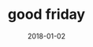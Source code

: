 ---
subheader: "written by Kristiana Rae Col\xF3n\ndirected by Anna Aguiar Kosicki\nFall\
  \ 2018"
description: "<p>Trapped inside a classroom with a blast of bullets flying just on\
  \ the other side of the classroom door, this active feminist thriller keeps you\
  \ on the edge of your seat through its entire duration. Kristiana Rae Col\xF3n tackles\
  \ the escalating topic of gun violence, rape culture, and sexual assault within\
  \ the modern era of school shootings and viral media.\_</p><h4 class=\"mt-2 mb-2\"\
  >Cast</h4> <p><strong>Maria Zurita\_</strong>(asha)<span data-sheets-userformat=\"\
  0}\" data-sheets-value=' Hyde Pork (Tessa). \"}'>\_is a fourth year English, Philosophy,\
  \ and Political Science major. She has previously worked on <em>Richard III</em>\
  \ (Young York, Tyrell, Lord Grey, Murderer, Messenger), A Weekend Of Workshops:\
  \ <em>The Cherry Orchard</em> (Fiers), </span><span>A Weekend Of\_</span><span data-sheets-userformat=\"\
  0}\" data-sheets-value=' Hyde Pork (Tessa). \"}'>Workshops: <em>The Picture of Dorian\
  \ Gray</em> (Henry Wotton), CES: <em>Timon of Athens</em> (Flaminius, Painter, Murderer),\
  \ and Maroon TV: <em>Hyde Pork</em> (Tessa).\_</span></p><p><strong>Sydnee Johnson</strong>\_\
  (ariel) is a student in the college.</p><p><strong>Elizabeth Ombrellaro</strong>\_\
  (crete)<span data-sheets-userformat=\"0}\" data-sheets-value='\"Elizabeth Ombrellaro\
  \ plays Crete in Good Friday and is a second year Potential Math major. She has\
  \ been seen previously as Ted in Peter and the Star Catcher, Dogberry in Much Ado\
  \ About Nothing and Tree Number 1 in Don Quijote.  She is excited to push the envelope\
  \ with her upcoming roles, and she hopes you come out with a new perspective after\
  \ the show.\"}'>\_is a second year potential Math major. She has been seen previously\
  \ as Ted in <em>Peter and the Starcatcher</em>, Dogberry in <em>Much Ado About Nothing</em>\
  \ and Tree Number 1 in <em>Don Quijote</em>. She is excited to push the envelope\
  \ with her upcoming roles, and she hopes you come out with a new perspective after\
  \ the show.</span></p><p><strong>Christina Cano</strong>\_(emme) is a fourth year\
  \ Sociology and Creative Writing major. This is her first time performing in a show\
  \ for University Theater. She's excited and grateful for the opportunity to be in\
  \ this play!</p><p><strong>Kendall Phillips</strong>\_(kinzie) is a student in the\
  \ college.</p><p><strong>Shreya Shettigar\_</strong>(natalie) <span>is a second\
  \ year Econ-Business major (but don\u2019t worry she\u2019s also minoring in Cinema\
  \ and Media Studies). She has previously worked on A Weekend Of Workshops: <em>The\
  \ Rope</em> (Pat Sweeney), <em>Much Ado About Nothing</em> (Antonio), and <em>I\
  \ &amp; You</em> (Caroline).</span></p><p><strong>Maya Jain</strong>\_(sophia)<span\
  \ data-sheets-userformat=\"0}\" data-sheets-value='\"Maya Jain (Sophia) is a fourth\
  \ year TAPS and SALC double major. Some other UT credits of hers include I and You\
  \ (director), Circe (Scenic Designer), After the Revolution (Scenic Designer), and\
  \ she will be directing Fun Home next quarter. She is delighted to be working on\
  \ good friday with such an incredible team and hopes you enjoy their wonderful work.\
  \ \"}'>\_is a fourth year TAPS and SALC double major. Some other UT credits of hers\
  \ include<em> I &amp;\_You</em> (Director), <em>Circe</em> (Scenic Designer), <em>After\
  \ the Revolution</em> (Scenic Designer), and she will be directing <em>Fun Home</em>\
  \ next quarter. She is delighted to be working on <em>good friday</em> with such\
  \ an incredible team and hopes you enjoy their wonderful work.\_</span></p><h4 class=\"\
  mt-2 mb-2\">Production Staff</h4> <p><strong>Anna Aguiar Kosicki</strong>\_(Director)\
  \ is a third year in the College majoring in History and Sociology. Most recent\
  \ UT credits include\_<em>Animals Out of Paper</em>\_(Stage Manager),\_<em>Much\
  \ Ado About Nothing</em>\_(Stage Manager),\_<em>As You Like It</em>\_(Makeup Designer/Wardrobe),\
  \ and Weekend of Workshops:<em>\_The Importance of Being Earnest</em>\_(Director).\
  \ Anna is also the Secretary of UT's student committee and a Theater[24] curator.</p>\
  \ <p><strong>Molly Bridges</strong>\_(Co-Production Manager) is a third year TAPS\
  \ major. They have previously worked on New Work Week 2018 (Actor) and\_<em>Eurydice</em>\_\
  (ASM).</p><p><strong>Lucia Geng</strong>\_(Co-Production Manager) is a second year\
  \ Political Science major. She has previously acted in\_<em>Richard III</em>\_(Catesby)\
  \ and\_<em>Much Ado About Nothing</em>\_(Verges), and is thrilled to be a part of\
  \ the\_<em>good friday</em>\_team.\_</p><p><strong>Emma Shapiro</strong>\_(Stage\
  \ Manager) is a second year Linguistics major and TAPS minor. She has previously\
  \ worked on\_<em>I &amp; You</em>\_(Assistant Production Manager, Assistant Props\
  \ Designer),\_<em>Love's Labour Lost: The Musical</em>\_(Assistant Lighting Designer),\_\
  <em>God of Carnage</em>\_(Assistant\_ Stage Manager), and\_<em>Peter and\_the Starcatcher</em>\_\
  (Assistant Stage Manager).</p> <p><strong>Ethan Schondorf</strong>\_(Scenic Designer)\
  \ is a second year in the college. Previously at UChicago, he has worked on\_<em>Animals\
  \ Out Of Paper</em>\_(Scenic Design)\_<em>Love's Labour's Lost: The Musical</em>\_\
  (Scenic Designer),\_<em>Next to Normal</em>\_(Assistant Scenic Designer) and Theater[24]\
  \ (Designer). He is also an ensemble member of UChicago Commedia and a member of\
  \ Tech Staff.</p> <p><strong>Eren Ahn</strong>\_(Props Designer) is a fourth year\
  \ in the college majoring in Biological Sciences, Visual Arts, and time management.\
  \ The last one may or may not be dropped by the end of this quarter. Previous credits\
  \ include props designer of\_<em>I &amp;\_You</em>,\_<em>God of Carnage</em>, and\_\
  <em>Next to Normal</em>. Eren would like you to remember that modge podge is not\
  \ flammable and thus anything you decoupage should not be set on fire. Thank you\
  \ for flying Southwest Airlines.</p><p><strong>Elizabeth Price</strong>\_(Costume\
  \ Designer) is a student in the college.</p><p><strong>Felix Lecocq</strong>\_(Sound\
  \ Designer) is a third year English Language/Literature and Creative Writing double\
  \ major. He has previously worked on\_<em>Love's Labour's Lost</em>:<em>\_The Musical</em>\_\
  (Sound Designer) and\_<em>Mr Burns,\_a post-electric play</em>\_(Assistant Sound\
  \ Designer).</p><p><strong>Lucas Asher</strong>\_(Lighting Designer) is a third\
  \ year Geophysical Sciences and History major. He has previously worked on\_<em>Animals\
  \ Out of Paper</em>\_(Lighting Designer),\_<em>Much Ado About Nothing\_</em>(Lighting\
  \ Designer),\_<em>As You Like It</em>\_(Assistant Lighting Designer), and\_<em>She\
  \ Kills Monsters</em>\_(Assistant Lighting Designer).</p> <p><strong>Jonathan Poilpre</strong>\_\
  (Projections Designer) is a fourth year Interdisciplinary Studies major focusing\
  \ on economics, gender, and race. He has previously worked on\_<em>Iphigenia &amp;\
  \ Other Daughters\_</em>(Sound Designer).</p> <p><strong>Olivia Malone</strong>\_\
  (Projections Technician) is a fourth year Economics major. She is the Assistant\
  \ to the Lighting Manager on TAPS Tech Staff, represents Tech Staff on UT Committee,\
  \ and works as a technician at Mandel Hall. Some recent UT credits include:\_<em>Animals\
  \ Out Of Paper</em>\_(PM),\_<em>Matt &amp; Ben</em>\_(PSM), and the Dean's Men's\_\
  <em>As You Like It</em>\_(PM). She is very happy to have learned so much about projection/video\
  \ technology this quarter, and looks forward to returning to production management\
  \ soon!</p> <p><strong>Caitlyn Klum</strong>\_(Dramaturg) is a student in the college.</p>\
  \ <p><strong>Casey McKenna</strong>\_(Master Electrician) is a student in the college.</p><p><strong>Rachel\
  \ Flesher</strong> (Fight &amp; Intimacy Choreographer)\_is an Intimacy, Violence\
  \ and Movement Director/Instructor, an actor and Director who has been in the industry\
  \ almost a decade. Her goal is to create safe spaces for actors to do brave work\
  \ through spreading consent culture. Rachel is an Instructor with the Fight Directors\
  \ Canada, an Instructor with Tactics on Set, an adjunct faculty member at Columbia\
  \ College Chicago and DePaul University. Rachel is Certified in Mental Health First\
  \ Aid and specializes in Consent and Combat direction for youth. Select Chicago\
  \ violence/intimacy credits include <em>Robin Hood</em> (Adventure Stage Chicago),\
  \ <em>The Displaced</em> (Haven Theatre), <em>Women Laughing Alone With Salad</em>\
  \ (Theatre Wit), <em>Natural Affection</em> (Eclipse Theatre), <em>Cabaret!</em>\
  \ (Paramount Theatre), <em>Hang Man</em> (The Gift Theatre), <em>Women in Jeopardy</em>,\
  \ <em>The Man Beast!</em> (First Folio), <em>The Burials</em> (Steppenwolf for Young\
  \ Adults), <em>In the Next Room, or the vibrator play</em> (TimeLine Theatre) and\
  \ <em>Insurrection</em> (Stage Left). Change the World!\_</p><p><strong>Mollie Davies</strong>\_\
  (Assistant Director) is a second year Psychology and Environmental Studies major.\
  \ She has previously worked on\_<em>I &amp; You</em>\_(Assistant Scenic Designer).\
  \ She is looking forward to moving into performance in the future!</p><p><strong>Sara\
  \ Everson</strong>\_(Assistant Stage Manager) is a second year Classics and Linguistics\
  \ major. She has previously worked on\_<em>Peter and the Starcatcher</em>\_(Props\
  \ Designer),\_<em>God of Carnage</em>\_(Assistant Props Designer) and\_<em>The Aliens</em>\_\
  (Props Designer).</p><p><strong>Genevieve Bryant</strong>\_(Assistant Scenic Designer)\
  \ is a second year Psychology and Spanish major. This is her first show, and she\
  \ is very excited to be a part of it!</p><p><strong>Claire Potter</strong>\_(Assistant\
  \ Props Designer) is a student in the college.</p> <p><strong>Zakir Jamal</strong>\_\
  (Assistant Costume Designer) is a student in the college.</p><p><strong>Ling Lin</strong>\_\
  (Assistant Sound Designer) is a student in the college.</p><p><strong>Isaiah Zwick-Schachter</strong>\_\
  (Assistant Lighting Designer) is a first year in the college. This is his first\
  \ show with University Theater. At LaGuardia High School, he worked on\_<em>42nd\
  \ Street</em>\_(Master Electrician),\_<em>August Osage County</em>\_(Master Electrician),\
  \ and\_<em>Les Miserables</em>\_(Projections) among other shows. He is excited to\
  \ continue working with University Theater for rest of his time at the college.</p>\
  \ <p><strong>Celia Anderson</strong>\_(Assistant Projections Technician) is a first\
  \ year Linguistics major.\_<em>good friday</em>\_is her first show at the University\
  \ of Chicago.</p><p><strong>Jasmine Barnard</strong>\_(Projections Actor) is a fourth\
  \ year psychology major. This is her first production at the University of Chicago.</p><p><strong>Ruthie\
  \ Dworin</strong>\_(Projections Actor) is a student in the college.</p><p><strong>Emily\
  \ Kang</strong>\_(Projections Actor) is a student in the college.</p><p><strong>Larkin\
  \ Smith</strong>\_(Projections Actor) is a student in the college.</p><p><strong>Charlie\
  \ Wiland</strong>\_(Projections Actor) is a second year Linguistics and Philosophy\
  \ major. She has previously worked on\_<em>Much Ado About Nothing</em>\_and is currently\
  \ in<em>\_Macbeth</em>.</p><p><strong>Lynn Chong</strong>\_(Committee Liaison) is\
  \ a second year Anthropology and Public Policy major. She has previously worked\
  \ on\_<em>Peter and the Starcatcher</em>\_(Props Designer),\_<em>Love's Labour's\
  \ Lost: The Musical\_</em>(Katherine),\_<em>The Misanthrope</em>\_(Eliante), and\_\
  <em>Richard III</em>\_(Props Designer). She is also currently a member of the UT\
  \ Committee.</p><p><strong>ted bourget\_</strong>(Tech Staff Liaison) is a student\
  \ in the college.</p>"
slug: good-friday
title: good friday
layout: show-info
quarter: fall
year: 2018
season: 2018-2019 Shows
date: 2018-01-02

---